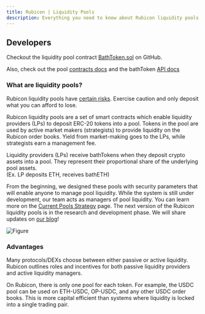 ```yaml
---
title: Rubicon | Liquidity Pools
description: Everything you need to know about Rubicon liquidity pools
---
```


## Developers

Checkout the liquidity pool contract [BathToken.sol](https://github.com/RubiconDeFi/rubicon-protocol-v1/blob/master/contracts/rubiconPools/BathToken.sol) on GitHub.

Also, check out the pool [contracts docs](/docs/protocol/rubicon-pools/rubicon-pools) and the bathToken [API docs](/docs/api/subgraphs/bathtoken-api)

### What are liquidity pools?

Rubicon liquidity pools have [certain risks](/docs/protocol/rubicon-pools/risks). Exercise caution and only deposit what you can afford to lose.

Rubicon liquidity pools are a set of smart contracts which enable liquidity providers (LPs) to deposit ERC-20 tokens into a pool. Tokens in the pool are used by active market makers (strategists) to provide liquidity on the Rubicon order books. Yield from market-making goes to the LPs, while strategists earn a management fee.

Liquidity providers (LPs) receive bathTokens when they deposit crypto assets into a pool. They represent their proportional share of the underlying pool assets.\
(Ex. LP deposits ETH, receives bathETH)

From the beginning, we designed these pools with security parameters that will enable anyone to manage pool liquidity. While the system is still under development, our team acts as managers of pool liquidity. You can learn more on the [Current Pools Strategy](/docs/guides/liquidity-pools/current-pools-strategy) page. The next version of the Rubicon liquidity pools is in the research and development phase. We will share updates on [our blog](https://mirror.xyz/rubicon.eth)!

![Figure](/assets/image(3).png)

### Advantages

Many protocols/DEXs choose between either passive or active liquidity. Rubicon outlines roles and incentives for both passive liquidity providers and active liquidity managers.

On Rubicon, there is only one pool for each token. For example, the USDC pool can be used on ETH-USDC, OP-USDC, and any other USDC order books. This is more capital efficient than systems where liquidity is locked into a single trading pair.
